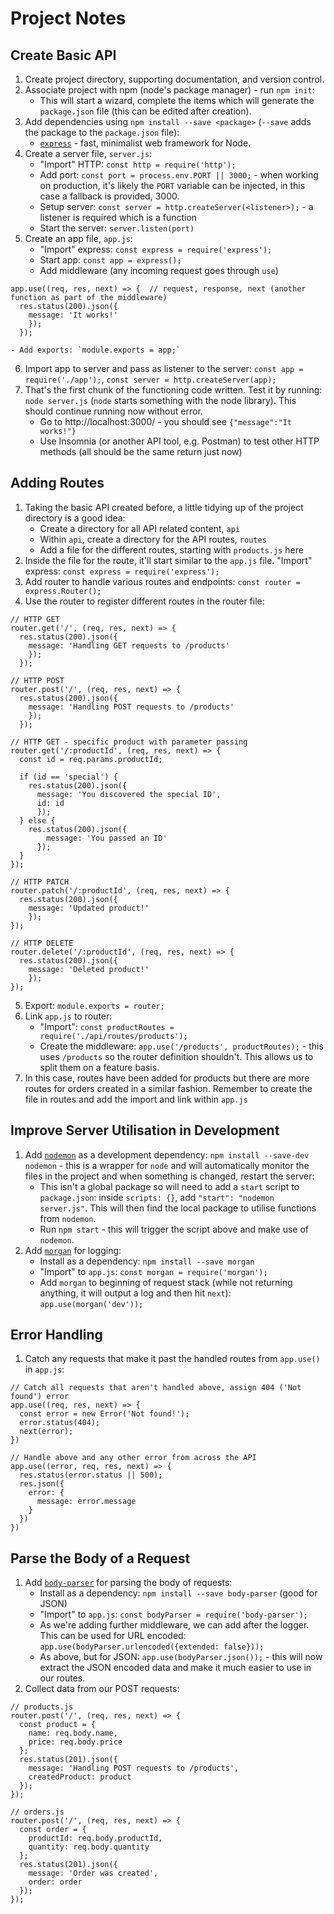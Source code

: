 # Project Notes

## Create Basic API

1. Create project directory, supporting documentation, and version control.
2. Associate project with npm (node's package manager) - run `npm init`:
   - This will start a wizard, complete the items which will generate the `package.json` file (this can be edited after creation).
3. Add dependencies using `npm install --save <package>` (`--save` adds the package to the `package.json` file):
   - [`express`](https://www.npmjs.com/package/express) - fast, minimalist web framework for Node.
4. Create a server file, `server.js`:
   - "Import" HTTP: `const http = require('http');`
   - Add port: `const port = process.env.PORT || 3000;` - when working on production, it's likely the `PORT` variable can be injected, in this case a fallback is provided, 3000.
   - Setup server: `const server = http.createServer(<listener>);` - a listener is required which is a function
   - Start the server: `server.listen(port)`
5. Create an app file, `app.js`:
   - "Import" express: `const express = require('express');`
   - Start app: `const app = express();`
   - Add middleware (any incoming request goes through `use`)

```
app.use((req, res, next) => {  // request, response, next (another function as part of the middleware)
  res.status(200).json({
    message: 'It works!'
    });
  });
```

    - Add exports: `module.exports = app;`

6. Import app to server and pass as listener to the server: `const app = require('./app');`, `const server = http.createServer(app);`
7. That's the first chunk of the functioning code written. Test it by running: `node server.js` (`node` starts something with the node library). This should continue running now without error.
   - Go to http://localhost:3000/ - you should see `{"message":"It works!"}`
   - Use Insomnia (or another API tool, e.g. Postman) to test other HTTP methods (all should be the same return just now)

## Adding Routes

1. Taking the basic API created before, a little tidying up of the project directory is a good idea:
   - Create a directory for all API related content, `api`
   - Within `api`, create a directory for the API routes, `routes`
   - Add a file for the different routes, starting with `products.js` here
2. Inside the file for the route, it'll start similar to the `app.js` file. "Import" express: `const express = require('express');`
3. Add router to handle various routes and endpoints: `const router = express.Router();`
4. Use the router to register different routes in the router file:

```
// HTTP GET
router.get('/', (req, res, next) => {
  res.status(200).json({
    message: 'Handling GET requests to /products'
    });
  });
```

```
// HTTP POST
router.post('/', (req, res, next) => {
  res.status(200).json({
    message: 'Handling POST requests to /products'
    });
  });
```

```
// HTTP GET - specific product with parameter passing
router.get('/:productId', (req, res, next) => {
  const id = req.params.productId;

  if (id == 'special') {
    res.status(200).json({
      message: 'You discovered the special ID',
      id: id
      });
  } else {
    res.status(200).json({
        message: 'You passed an ID'
      });
  }
});
```

```
// HTTP PATCH
router.patch('/:productId', (req, res, next) => {
  res.status(200).json({
    message: 'Updated product!'
    });
});
```

```
// HTTP DELETE
router.delete('/:productId', (req, res, next) => {
  res.status(200).json({
    message: 'Deleted product!'
    });
});
```

5. Export: `module.exports = router;`
6. Link `app.js` to router:
   - "Import": `const productRoutes = require('./api/routes/products');`
   - Create the middleware: `app.use('/products', productRoutes);` - this uses `/products` so the router definition shouldn't. This allows us to split them on a feature basis.
7. In this case, routes have been added for products but there are more routes for orders created in a similar fashion. Remember to create the file in routes and add the import and link within `app.js`

## Improve Server Utilisation in Development

1. Add [`nodemon`](https://github.com/remy/nodemon) as a development dependency: `npm install --save-dev nodemon` - this is a wrapper for `node` and will automatically monitor the files in the project and when something is changed, restart the server:
   - This isn't a global package so will need to add a `start` script to `package.json`: inside `scripts: {}`, add `"start": "nodemon server.js"`. This will then find the local package to utilise functions from `nodemon`.
   - Run `npm start` - this will trigger the script above and make use of `nodemon`.
2. Add [`morgan`](https://www.npmjs.com/package/morgan) for logging:
   - Install as a dependency: `npm install --save morgan`
   - "Import" to `app.js`: `const morgan = require('morgan');`
   - Add `morgan` to beginning of request stack (while not returning anything, it will output a log and then hit `next`): `app.use(morgan('dev'));`

## Error Handling

1. Catch any requests that make it past the handled routes from `app.use()` in `app.js`:

```
// Catch all requests that aren't handled above, assign 404 ('Not found') error
app.use((req, res, next) => {
  const error = new Error('Not found!');
  error.status(404);
  next(error);
})

// Handle above and any other error from across the API
app.use((error, req, res, next) => {
  res.status(error.status || 500);
  res.json({
    error: {
      message: error.message
    }
  })
})
```

## Parse the Body of a Request

1. Add [`body-parser`](https://www.npmjs.com/package/body-parser) for parsing the body of requests:
   - Install as a dependency: `npm install --save body-parser` (good for JSON)
   - "Import" to `app.js`: `const bodyParser = require('body-parser');`
   - As we're adding further middleware, we can add after the logger. This can be used for URL encoded: `app.use(bodyParser.urlencoded({extended: false}));`
   - As above, but for JSON: `app.use(bodyParser.json());` - this will now extract the JSON encoded data and make it much easier to use in our routes.
2. Collect data from our POST requests:

```
// products.js
router.post('/', (req, res, next) => {
  const product = {
    name: req.body.name,
    price: req.body.price
  };
  res.status(201).json({
    message: 'Handling POST requests to /products',
    createdProduct: product
  });
});
```

```
// orders.js
router.post('/', (req, res, next) => {
  const order = {
    productId: req.body.productId,
    quantity: req.body.quantity
  };
  res.status(201).json({
    message: 'Order was created',
    order: order
  });
});
```
